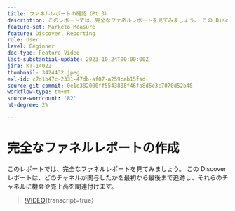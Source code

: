 ```yaml
---
title: ファネルレポートの確認（Pt.3）
description: このレポートでは、完全なファネルレポートを見てみましょう。 この Discover レポートは、どのチャネルが関与したかを最初から最後まで追跡し、それらのチャネルに機会や売上高を関連付けます。
feature-set: Marketo Measure
feature: Discover, Reporting
role: User
level: Beginner
doc-type: Feature Video
last-substantial-update: 2023-10-24T00:00:00Z
jira: KT-14022
thumbnail: 3424432.jpeg
exl-id: c7d1b47c-2331-47db-af07-a259cab15fad
source-git-commit: 0e1e382000ff5543808f46fa8d5c3c7070d52b48
workflow-type: tm+mt
source-wordcount: '82'
ht-degree: 2%

---
```


# 完全なファネルレポートの作成

このレポートでは、完全なファネルレポートを見てみましょう。 この Discover レポートは、どのチャネルが関与したかを最初から最後まで追跡し、それらのチャネルに機会や売上高を関連付けます。

>[!VIDEO](https://video.tv.adobe.com/v/3443752/?learn=on&captions=jpn){transcript=true}
